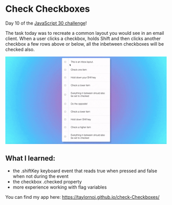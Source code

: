 # Check Checkboxes

Day 10 of the [JavaScript 30 challenge](https://github.com/wesbos/JavaScript30)!

The task today was to recreate a common layout you would see in an email client.  When a user clicks a checkbox, holds Shift and then clicks another checkbox a few rows above or below, all the inbetween checkboxes will be checked also.

![gif of app](https://github.com/taylornoj/check-Checkboxes/blob/master/docs/ezgif.com-gif-maker%20(4).gif?raw=true)

## What I learned:
- the .shiftKey keyboard event that reads true when pressed and false when not during the event
- the checkbox .checked property
- more experience working with flag variables

You can find my app here:  https://taylornoj.github.io/check-Checkboxes/